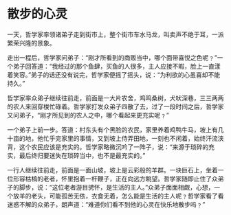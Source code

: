 # 散步的心灵

一天，哲学家率领诸弟子走到街市上，整个街市车水马龙，叫卖声不绝于耳，一派繁荣兴隆的景象。 

走出一程后，哲学家问弟子：“刚才所看到的商贩当中，哪个面带喜悦之色呢﹖”一个弟子回答道：“我经过的那个鱼肆，买鱼的人很多，主人应接不暇，脸上一直漾着笑容。”弟子的话还没有说完，哲学家便摇了摇头，说：“为利欲的心虽喜却不能持久。” 

哲学家率众弟子继续往前走，前面是一大片农舍，鸡鸣桑树，犬吠深巷，三三两两的农人来回穿梭忙碌着。哲学家打发众弟子四散了去，过了一段时间之后，哲学家又问弟子，“刚才所见到的农人之中，哪个看起来更充实呢﹖” 

一个弟子上前一步。答道：村东头有个黑脸的农民，家里养着鸡鸭牛马，坡上有几十亩的地，他忙乎完家里的事情，又到坡上侍弄田地，一刻也不闲着，始终汗流浃背，这个农民应该是充实的。哲学家略微沉吟了一阵子，说：“来源于琐碎的充实，最后终归要迷失在琐碎当中，也不是最充实的。” 

一行人继续往前走，前面是一面山坡，坡上是云彩般的羊群。一块巨石上，坐着一位形容枯槁的老者，怀里抱着一杆鞭子，正在向远方眺望。哲学家随即止住了众弟子的脚步，说：“这位老者游目骋怀，是生活的主人。”众弟子面面相觑，心想，一个放羊的老头，可能孤苦无依，衣食无着，怎么能是生活的主人呢﹖哲学家看了看迷惑不解的众弟子，朗声道：“难道你们看不到他的心灵在快乐地散步吗﹖”
 